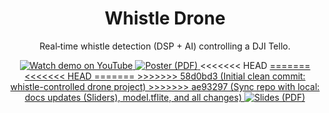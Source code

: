<!-- HERO (full-width banner that looks like a background) 
<p align="center">
  <img src="docs/cover.png" alt="Whistle Drone – poster" width="100%">
</p>
-->

<h1 align="center">Whistle Drone</h1>
<p align="center">
  Real‑time whistle detection (DSP + AI) controlling a DJI Tello.
</p>

<!-- Action buttons -->
<p align="center">
  <a href="https://youtu.be/UR_oug2gfhU">
    <img alt="Watch demo on YouTube"
         src="https://img.shields.io/badge/Watch%20demo-YouTube-red?logo=youtube">
  </a>
  <a href="docs/Poster.pdf">
    <img alt="Poster (PDF)"
         src="https://img.shields.io/badge/Poster-PDF-blue?logo=adobeacrobatreader">
  </a>
<<<<<<< HEAD
  <a href="docs/Slides.pdf">
=======
<<<<<<< HEAD
  <a href="docs/Sliders.pdf">
=======
  <a href="docs/Presentation.pdf">
>>>>>>> 58d0bd3 (Initial clean commit: whistle-controlled drone project)
>>>>>>> ae93297 (Sync repo with local: docs updates (Sliders), model.tflite, and all changes)
    <img alt="Slides (PDF)"
         src="https://img.shields.io/badge/Slides-PDF-green?logo=microsoftpowerpoint">
  </a>
</p>
